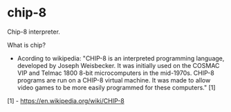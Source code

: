 # chip-8
Chip-8 interpreter.

What is chip?
- Acording to wikipedia: "CHIP-8 is an interpreted programming language, developed by Joseph Weisbecker. It was initially used on the COSMAC 
VIP and Telmac 1800 8-bit microcomputers in the mid-1970s. CHIP-8 programs are run on a CHIP-8 virtual machine. It was
made to allow video games to be more easily programmed for these computers." [1]

[1] - https://en.wikipedia.org/wiki/CHIP-8
